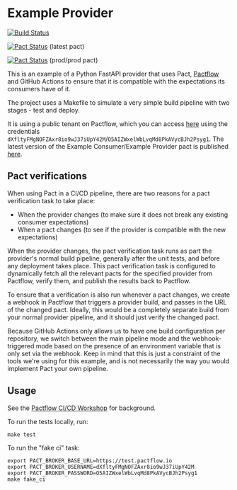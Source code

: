 # Example Provider

[![Build Status](https://travis-ci.com/pactflow/example-provider-python.svg?branch=master)](https://travis-ci.com/pactflow/example-provider-python)

[![Pact Status](https://test.pactflow.io/pacts/provider/pactflow-example-provider-python/consumer/pactflow-example-consumer-python-python/latest/badge.svg?label=provider)](https://test.pactflow.io/pacts/provider/pactflow-example-provider-python/consumer/pactflow-example-consumer-python-python/latest) (latest pact)

[![Pact Status](https://test.pactflow.io/matrix/provider/pactflow-example-provider-python/latest/prod/consumer/consumer-python-example-provider-python/latest/prod/badge.svg?label=provider)](https://test.pactflow.io/pacts/provider/pactflow-example-provider-python/consumer/pactflow-example-consumer-python-python/latest/prod) (prod/prod pact)

This is an example of a Python FastAPI provider that uses Pact, [Pactflow](https://pactflow.io) and GitHub Actions to ensure that it is compatible with the expectations its consumers have of it.

The project uses a Makefile to simulate a very simple build pipeline with two stages - test and deploy.

It is using a public tenant on Pactflow, which you can access [here](https://test.pactflow.io) using the credentials `dXfltyFMgNOFZAxr8io9wJ37iUpY42M`/`O5AIZWxelWbLvqMd8PkAVycBJh2Psyg1`. The latest version of the Example Consumer/Example Provider pact is published [here](https://test.pactflow.io/pacts/provider/pactflow-example-provider-python/consumer/pactflow-example-consumer-python/latest).

## Pact verifications

When using Pact in a CI/CD pipeline, there are two reasons for a pact verification task to take place:

   * When the provider changes (to make sure it does not break any existing consumer expectations)
   * When a pact changes (to see if the provider is compatible with the new expectations)

When the provider changes, the pact verification task runs as part the provider's normal build pipeline, generally after the unit tests, and before any deployment takes place. This pact verification task is configured to dynamically fetch all the relevant pacts for the specified provider from Pactflow, verify them, and publish the results back to Pactflow.

To ensure that a verification is also run whenever a pact changes, we create a webhook in Pactflow that triggers a provider build, and passes in the URL of the changed pact. Ideally, this would be a completely separate build from your normal provider pipeline, and it should just verify the changed pact.

Because GitHub Actions only allows us to have one build configuration per repository, we switch between the main pipeline mode and the webhook-triggered mode based on the presence of an environment variable that is only set via the webhook. Keep in mind that this is just a constraint of the tools we're using for this example, and is not necessarily the way you would implement Pact your own pipeline.

## Usage

See the [Pactflow CI/CD Workshop](https://github.com/pactflow/ci-cd-workshop) for background.

To run the tests locally, run:

```
make test
```

To run the "fake ci" task:
```
export PACT_BROKER_BASE_URL=https://test.pactflow.io
export PACT_BROKER_USERNAME=dXfltyFMgNOFZAxr8io9wJ37iUpY42M
export PACT_BROKER_PASSWORD=O5AIZWxelWbLvqMd8PkAVycBJh2Psyg1
make fake_ci
```